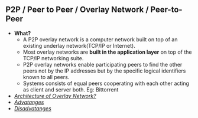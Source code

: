 ## P2P / Peer to Peer / Overlay Network / Peer-to-Peer
- **What?** 
  - A P2P overlay network is a computer network built on top of an existing underlay network(TCP/IP or Internet).
  - Most overlay networks are **built in the application layer** on top of the TCP/IP networking suite.
  - P2P overlay networks enable participating peers to find the other peers not by the IP addresses but by the specific logical identifiers known to all peers. 
  - Systems consists of equal peers cooperating with each other acting as client and server both. Eg: Bittorrent
- *[Architecture of Overlay Network?](Architecture)*
- *[Advatanges](Advantages.md)*
- *[Disadvatanges](Disadvatanges_of_overlay.md)*
